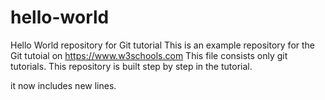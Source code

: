 # hello-world
Hello World repository for Git tutorial
This is an example repository for the Git tutoial on https://www.w3schools.com
This file consists only git tutorials.
This repository is built step by step in the tutorial.

it now includes new lines.
